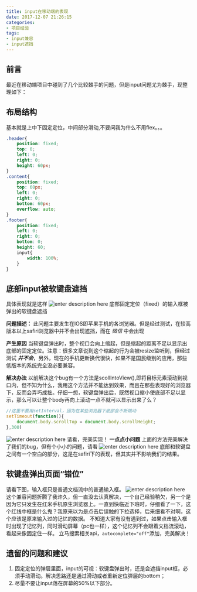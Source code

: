 ```yaml
---
title: input在移动端的表现
date: 2017-12-07 21:26:15
categories:
- 项目经验
tags: 
- input兼容
- input遮挡
---
```


## 前言
最近在移动端项目中碰到了几个比较棘手的问题，但是input问题尤为棘手，现整理如下：

## 布局结构
基本就是上中下固定定位，中间部分滑动,不要问我为什么不用flex。。。
```css
.header{
    position: fixed;
    top: 0;
    left: 0;
    right: 0;
    height: 60px;
}
.content{
    position: fixed;
    top: 60px;
    left: 0;
    right: 0;
    bottom: 60px;
    overflow: auto;
}
.footer{
    position: fixed;
    left: 0;
    right: 0;
    bottom: 0;
    height: 60;
    input{
        width: 100%;
    }
}
```

## 底部input被软键盘遮挡

具体表现就是这样
![enter description here][1]
底部固定定位（fixed）的输入框被弹出的软键盘遮挡

**问题描述：** 此问题主要发生在IOS即苹果手机的各浏览器。但是经过测试，在较高版本以上safiri浏览器中并不会出现遮挡，而在 *微信* 中会出现

**产生原因** 当软键盘弹出时，整个视口会向上缩起，但是缩起的距离不足以显示出底部的固定定位。注意：很多文章说到这个缩起的行为会被resize监听到，但经过测试 ***并不会***，另外，现在的手机更新换代很快，如果不是国民级别的应用，那些低版本的系统完全没必要兼容。

**解决办法** 以前解决这个bug有一个方法是scollIntoView(),即将目标元素滚动到视口内，但不知为什么，我用这个方法并不能达到效果，而且在那些表现好的浏览器下，反而会弄巧成拙。仔细一想，软键盘弹出后，既然视口缩小使底部不足以显示，那么可以让整个body再向上滚动一点不就可以显示出来了么？
```javascript
//这里不要用setInterval，因为在某些浏览器下底部会不断跳动
setTimeout(function(){
    document.body.scrollTop = document.body.scrollHeight;
},300)
```
![enter description here][2]
请看，完美实现！
**一点点小问题** 上面的方法完美解决了我们的bug，但有个小小的问题，请看
![enter description here][3]
底部和软键盘之间有一个空白的部分，这是在safiri下的表现，但其实并不影响我们的结果。

## 软键盘弹出页面“错位”
请看下图，输入框只是普通文档流中的普通输入框。
![enter description here][4]
这个兼容问题折腾了我许久，但一直没去认真解决，一个自己经验稍欠，另一个是因为它只发生在红米手机原生浏览器上。一直到快临近下班时，仔细看了一下，这个红线中框是什么鬼？我原来以为是点击后误触的下拉选择，后来细看不对啊，这个应该是原来输入过的记忆的数据。
不知道大家有没有遇到过，如果点击输入框时出现了记忆列，同时滑动屏幕（pc也一样），这个记忆列不会跟着文档流滚动，看起来像固定住一样。
立马搜索相关api，`autocomplete="off"`添加，完美解决！

## 遗留的问题和建议
 1. 固定定位的弹层里面，input的可视：软键盘弹出时，还是会遮挡input框，必须手动滑动。解决思路还是通过滑动或者重新定位弹层的bottom；
 1. 尽量不要让input落在屏幕的50%以下部分。

[1]: /imgs/frontend/input1.png "input1.png"
[2]: /imgs/frontend/input2.png "input2.png"
[3]: /imgs/frontend/input3.png "input3.png"
[4]: /imgs/frontend/input4.png "input4.png"
